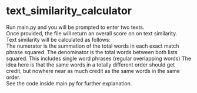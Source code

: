 # text_similarity_calculator

Run main.py and you will be prompted to enter two texts.
<br/>
Once provided, the file will return an overall score on on text similarity.
<br/>
Text similarity will be calculated as follows:
<br/>
The numerator is the summation of the total words in each exact match phrase squared.
The denominator is the total words between both lists squared.
This includes single word phrases (regular overlapping words)
The idea here is that the same words in a totally different order should get credit, but nowhere near as much credit as the same words in the same order.
<br/>
See the code inside main.py for further explanation.

